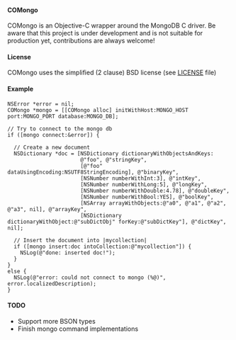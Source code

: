 #### COMongo

COMongo is an Objective-C wrapper around the MongoDB C driver.
Be aware that this project is under development and is not suitable for production yet,
contributions are always welcome!

#### License

COMongo uses the simplified (2 clause) BSD license (see [LICENSE](https://github.com/eaigner/COMongo/blob/master/LICENSE) file)

#### Example

    NSError *error = nil;
    COMongo *mongo = [[COMongo alloc] initWithHost:MONGO_HOST port:MONGO_PORT database:MONGO_DB];
    
    // Try to connect to the mongo db
    if ([mongo connect:&error]) {

      // Create a new document
      NSDictionary *doc = [NSDictionary dictionaryWithObjectsAndKeys:
                           @"foo", @"stringKey",
                           [@"foo" dataUsingEncoding:NSUTF8StringEncoding], @"binaryKey",
                           [NSNumber numberWithInt:3], @"intKey",
                           [NSNumber numberWithLong:5], @"longKey",
                           [NSNumber numberWithDouble:4.78], @"doubleKey",
                           [NSNumber numberWithBool:YES], @"boolKey",
                           [NSArray arrayWithObjects:@"a0", @"a1", @"a2", @"a3", nil], @"arrayKey",
                           [NSDictionary dictionaryWithObject:@"subDictObj" forKey:@"subDictKey"], @"dictKey", nil];

      // Insert the document into |mycollection|
      if ([mongo insert:doc intoCollection:@"mycollection"]) {
        NSLog(@"done: inserted doc!");
      }
    }
    else {
      NSLog(@"error: could not connect to mongo (%@)", error.localizedDescription);
    }

#### TODO

- Support more BSON types
- Finish mongo command implementations